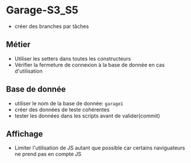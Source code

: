 # Garage-S3_S5
- créer des branches par tâches


## Métier
- Utiliser les setters dans toutes les constructeurs
- Vérifier la fermeture de connexion à la base de donnée en cas d'utilisation

## Base de donnée
- utiliser le nom de la base de donnée: `garage1`
- créer des données de teste cohérentes
- tester les données dans les scripts avant de valider(commit)

## Affichage
- Limiter l'utilisation de JS autant que possible car certains naviguateurs ne prend pas en compte JS